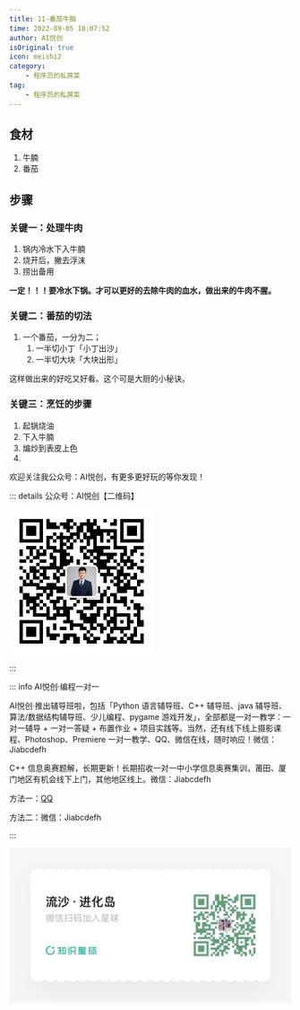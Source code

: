 ```yaml
---
title: 11-番茄牛腩
time: 2022-09-05 18:07:52
author: AI悦创
isOriginal: true
icon: meishi2
category: 
    - 程序员的私房菜
tag:
    - 程序员的私房菜
---
```


## 食材

1. 牛腩
2. 番茄



## 步骤

### 关键一：处理牛肉

1. 锅内冷水下入牛腩
2. 烧开后，撇去浮沫
3. 捞出备用

**一定！！！要冷水下锅。才可以更好的去除牛肉的血水，做出来的牛肉不腥。**

### 关键二：番茄的切法

1. 一个番茄，一分为二；
    1. 一半切小丁「小丁出沙」
    2. 一半切大块「大块出形」

这样做出来的好吃又好看。这个可是大厨的小秘诀。

### 关键三：烹饪的步骤

1. 起锅烧油
2. 下入牛腩
3. 煸炒到表皮上色
4. 



欢迎关注我公众号：AI悦创，有更多更好玩的等你发现！

::: details 公众号：AI悦创【二维码】

![](/gzh.jpg)

:::

::: info AI悦创·编程一对一

AI悦创·推出辅导班啦，包括「Python 语言辅导班、C++ 辅导班、java 辅导班、算法/数据结构辅导班、少儿编程、pygame 游戏开发」，全部都是一对一教学：一对一辅导 + 一对一答疑 + 布置作业 + 项目实践等。当然，还有线下线上摄影课程、Photoshop、Premiere 一对一教学、QQ、微信在线，随时响应！微信：Jiabcdefh

C++ 信息奥赛题解，长期更新！长期招收一对一中小学信息奥赛集训，莆田、厦门地区有机会线下上门，其他地区线上。微信：Jiabcdefh

方法一：[QQ](http://wpa.qq.com/msgrd?v=3&uin=1432803776&site=qq&menu=yes)

方法二：微信：Jiabcdefh

:::

![](/zsxq.jpg)

